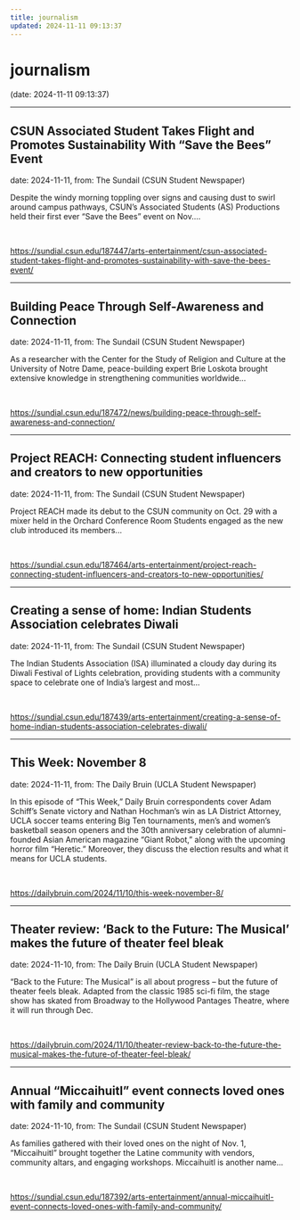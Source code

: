 ```yaml
---
title: journalism
updated: 2024-11-11 09:13:37
---
```


# journalism

(date: 2024-11-11 09:13:37)

---

## CSUN Associated Student Takes Flight and Promotes Sustainability With “Save the Bees” Event

date: 2024-11-11, from: The Sundail (CSUN Student Newspaper)

Despite the windy morning toppling over signs and causing dust to swirl around campus pathways, CSUN’s Associated Students (AS) Productions held their first ever “Save the Bees” event on Nov.... 

<br> 

<https://sundial.csun.edu/187447/arts-entertainment/csun-associated-student-takes-flight-and-promotes-sustainability-with-save-the-bees-event/>

---

## Building Peace Through Self-Awareness and Connection

date: 2024-11-11, from: The Sundail (CSUN Student Newspaper)

As a researcher with the Center for the Study of Religion and Culture at the University of Notre Dame, peace-building expert Brie Loskota brought extensive knowledge in strengthening communities worldwide... 

<br> 

<https://sundial.csun.edu/187472/news/building-peace-through-self-awareness-and-connection/>

---

## Project REACH: Connecting student influencers and creators to new opportunities

date: 2024-11-11, from: The Sundail (CSUN Student Newspaper)

Project REACH made its debut to the CSUN community on Oct. 29 with a mixer held in the Orchard Conference Room Students engaged as the new club introduced its members... 

<br> 

<https://sundial.csun.edu/187464/arts-entertainment/project-reach-connecting-student-influencers-and-creators-to-new-opportunities/>

---

## Creating a sense of home: Indian Students Association celebrates Diwali

date: 2024-11-11, from: The Sundail (CSUN Student Newspaper)

The Indian Students Association (ISA) illuminated a cloudy day during its Diwali Festival of Lights celebration, providing students with a community space to celebrate one of India’s largest and most... 

<br> 

<https://sundial.csun.edu/187439/arts-entertainment/creating-a-sense-of-home-indian-students-association-celebrates-diwali/>

---

## This Week: November 8

date: 2024-11-11, from: The Daily Bruin (UCLA Student Newspaper)

In this episode of &#8220;This Week,&#8221; Daily Bruin correspondents cover Adam Schiff&#8217;s Senate victory and Nathan Hochman&#8217;s win as LA District Attorney, UCLA soccer teams entering Big Ten tournaments, men&#8217;s and women&#8217;s basketball season openers and the 30th anniversary celebration of alumni-founded Asian American magazine &#8220;Giant Robot,&#8221; along with the upcoming horror film &#8220;Heretic.&#8221; Moreover, they discuss the election results and what it means for UCLA students. 

<br> 

<https://dailybruin.com/2024/11/10/this-week-november-8/>

---

## Theater review: ‘Back to the Future: The Musical’ makes the future of theater feel bleak

date: 2024-11-10, from: The Daily Bruin (UCLA Student Newspaper)

&#8220;Back to the Future: The Musical&#8221; is all about progress &#8211; but the future of theater feels bleak.
Adapted from the classic 1985 sci-fi film, the stage show has skated from Broadway to the Hollywood Pantages Theatre, where it will run through Dec. 

<br> 

<https://dailybruin.com/2024/11/10/theater-review-back-to-the-future-the-musical-makes-the-future-of-theater-feel-bleak/>

---

## Annual “Miccaihuitl” event connects loved ones with family and community

date: 2024-11-10, from: The Sundail (CSUN Student Newspaper)

As families gathered with their loved ones on the night of Nov. 1, “Miccaihuitl” brought together the Latine community with vendors, community altars, and engaging workshops. Miccaihuitl is another name... 

<br> 

<https://sundial.csun.edu/187392/arts-entertainment/annual-miccaihuitl-event-connects-loved-ones-with-family-and-community/>

